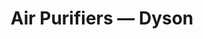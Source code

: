 ---
title: "Air Purifiers — Dyson"
description: "Collaborated on all Dyson's air purifiers embedded software, designed backbone logic behavior system for hardware device communication, and updated fundamental library stack for 10+ projects."
img: "/post_img.webp"
url: "https://github.com/usamahz/air-purifiers"
featured: false
--- 